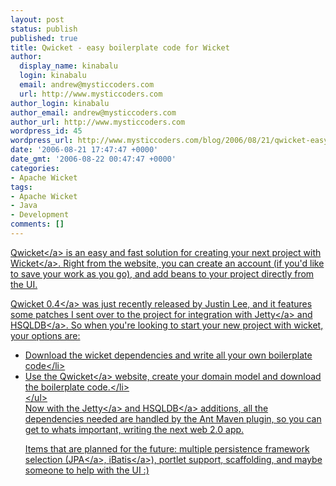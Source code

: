 ```yaml
---
layout: post
status: publish
published: true
title: Qwicket - easy boilerplate code for Wicket
author:
  display_name: kinabalu
  login: kinabalu
  email: andrew@mysticcoders.com
  url: http://www.mysticcoders.com
author_login: kinabalu
author_email: andrew@mysticcoders.com
author_url: http://www.mysticcoders.com
wordpress_id: 45
wordpress_url: http://www.mysticcoders.com/blog/2006/08/21/qwicket-easy-boilerplate-code-for-wicket/
date: '2006-08-21 17:47:47 +0000'
date_gmt: '2006-08-22 00:47:47 +0000'
categories:
- Apache Wicket
tags:
- Apache Wicket
- Java
- Development
comments: []
---
```

<p><a title="qwicket" href="http:&#47;&#47;qwicket.sf.net" target="_blank">Qwicket<&#47;a> is an easy and fast solution for creating your next project with <a title="Wicket" href="http:&#47;&#47;wicket.sf.net" target="_blank">Wicket<&#47;a>.  Right from the website, you can create an account (if you'd like to save your work as you go), and add beans to your project directly from the UI.</p>
<p><a title="qwicket 0.4" href="http:&#47;&#47;sourceforge.net&#47;project&#47;showfiles.php?group_id=171925&amp;package_id=196577&amp;release_id=439770" target="_blank">Qwicket 0.4<&#47;a> was just recently released by Justin Lee, and it features some patches I sent over to the project for integration with <a title="Jetty" href="http:&#47;&#47;jetty.mortbay.org&#47;jetty&#47;index.html" target="_blank">Jetty<&#47;a> and <a title="HSQLDB" href="http:&#47;&#47;www.hsqldb.org&#47;" target="_blank">HSQLDB<&#47;a>.  So when you're looking to start your new project with wicket, your options are:</p>
<ul>
<li>Download the wicket dependencies and write all your own boilerplate code<&#47;li>
<li>Use the <a title="qwicket" href="http:&#47;&#47;qwicket.sf.net" target="_blank">Qwicket<&#47;a> website, create your domain model and download the boilerplate code.<&#47;li><br />
<&#47;ul><br />
Now with the <a title="jetty" href="http:&#47;&#47;jetty.mortbay.org&#47;jetty&#47;index.html" target="_blank">Jetty<&#47;a> and <a title="hsqldb" href="http:&#47;&#47;www.hsqldb.org&#47;" target="_blank">HSQLDB<&#47;a> additions, all the dependencies needed are handled by the Ant Maven plugin, so you can get to whats important, writing the next web 2.0 app.</p>
<p>Items that are planned for the future: multiple persistence framework selection (<a title="Java Persistence API" href="http:&#47;&#47;java.sun.com&#47;javaee&#47;overview&#47;faq&#47;persistence.jsp" target="_blank">JPA<&#47;a>, <a title="iBatis" href="http:&#47;&#47;ibatis.apache.org&#47;" target="_blank">iBatis<&#47;a>), portlet support, scaffolding, and maybe someone to help with the UI :)</p>
